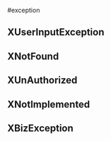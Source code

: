 #exception

## XUserInputException

## XNotFound

## XUnAuthorized

## XNotImplemented

## XBizException